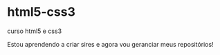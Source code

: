 # html5-css3
 curso html5 e css3

Estou aprendendo a criar sires e agora vou geranciar meus repositórios!